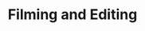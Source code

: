 ---
title: Filming and Editing
excerpt: Filming local in your area with experienced professionals who can create your video content quickly.
description1: Are you stressed out thinking about where to start getting your videos made? The idea of hiring a scriptwriter, camera person, video editor, and others seem daunting? You're not alone. 
description2: More than likely, you have a full plate already. Let us help streamline the process and give you the best chance possible having a great experience and get the videos you need! Our video production packages below allow you to easily purchase the filming you need whether that's at your location or a film studio. We'll assist you through the whole process.
button: Packages
image: /assets/images/filming.gif
video: ../../public/videos/packages/microscope.mov
vidtype: video/mp4
benefitTitles: 
- Scripting
- Video Professionals
- Local
- Video Editing
benefitDescriptions:
- We'll expertly plan and write your video scripts
- We'll put together the perfect filming team for your needs
- Filming will be in your local area or wherever you need
- Everything included to get to your final videos made
bgImageAlt: Two people looking at a laptop
benefitTitleDescription:
    [
        [
        ../../src/assets/images/play.png,
        play icon,
        Scripting,
        We'll expertly plan and write your video scripts
        ],
        [
        ../../src/assets/images/play.png,
        play icon,
        Video Professionals,
        We'll put together the perfect filming team for your needs
        ],
        [
        ../../src/assets/images/play.png,
        play icon,
        Local,
        Filming will be in your local area or wherever you need
        ],
        [
        ../../src/assets/images/play.png,
        play icon,
        Video Editing,
        Everything included to get to your final videos made
        ]
    ]
includedServices: 
    [
     Each project starts with a scripting session. This is where we will determine the details of your video show—what professionals we need clips to be filmed and more. You'll have a professional scriptwriter polish your script so it's ready for filming.,
    Next we'll do the leg work of putting together the team of video professionals needed for the shoot. We'll determine who are our best options and negotiate their rates. We'll communicate high-quality standards and details of what's included. Rather than worrying about these details you can focus on preparing you and your team for the film day.,
    Once the filming is done our post-production team will kick in. You'll have your video content within 10 business days of receiving the raw video footage. You'll be able to review your video content request changes and work to final videos.,
    All packages include final videos in HD (1920x1080) and other aspect ratios (square vertical etc.) a commercial music license stock clips/images and a simple animation of your logo in the video.,
    If you're not sure which package works best for you let us help. During your free scripting session we'll help you determine how much time you'll need for filming according to your specific needs.,
    Ready to get started? Have questions? Then schedule your first scripting session by clicking below!
    ]
draft: false
---